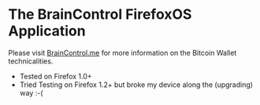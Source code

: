 # The BrainControl FirefoxOS Application

Please visit [BrainControl.me](http://braincontrol.me) for more information on the Bitcoin Wallet technicalities.

* Tested on Firefox 1.0+
* Tried Testing on Firefox 1.2+ but broke my device along the (upgrading) way :-(

